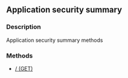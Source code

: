 ## Application security summary
### Description
Application security summary methods
### Methods
- [ / (GET) ]( ./02b106aaf3a3fc701e40882afd5fe2cf.md)
